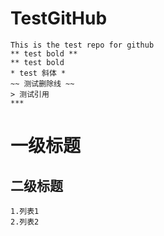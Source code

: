 # TestGitHub
    This is the test repo for github
    ** test bold **
    ** test bold
    * test 斜体 *
    ~~ 测试删除线 ~~
    > 测试引用
    ***
# 一级标题
## 二级标题
    1.列表1
    2.列表2

